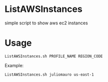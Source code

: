 # ListAWSInstances
simple script to show aws ec2 instances
# Usage
`ListAWSInstances.sh PROFILE_NAME REGION_CODE`

Example:

`ListAWSInstances.sh juliomauro us-east-1`
